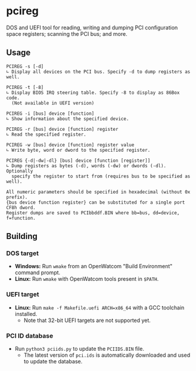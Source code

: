pcireg
======
DOS and UEFI tool for reading, writing and dumping PCI configuration space registers; scanning the PCI bus; and more.

Usage
-----
```
PCIREG -s [-d]
∟ Display all devices on the PCI bus. Specify -d to dump registers as well.

PCIREG -t [-8]
∟ Display BIOS IRQ steering table. Specify -8 to display as 86Box code.
  (Not available in UEFI version)

PCIREG -i [bus] device [function]
∟ Show information about the specified device.

PCIREG -r [bus] device [function] register
∟ Read the specified register.

PCIREG -w [bus] device [function] register value
∟ Write byte, word or dword to the specified register.

PCIREG {-d|-dw|-dl} [bus] device [function [register]]
∟ Dump registers as bytes (-d), words (-dw) or dwords (-dl). Optionally
  specify the register to start from (requires bus to be specified as well).

All numeric parameters should be specified in hexadecimal (without 0x prefix).
{bus device function register} can be substituted for a single port CF8h dword.
Register dumps are saved to PCIbbddf.BIN where bb=bus, dd=device, f=function.
```

Building
--------
### DOS target

* **Windows:** Run `wmake` from an OpenWatcom "Build Environment" command prompt.
* **Linux:** Run `wmake` with OpenWatcom tools present in `$PATH`.

### UEFI target

* **Linux:** Run `make -f Makefile.uefi ARCH=x86_64` with a GCC toolchain installed.
  * Note that 32-bit UEFI targets are not supported yet.

### PCI ID database

* Run `python3 pciids.py` to update the `PCIIDS.BIN` file.
  * The latest version of `pci.ids` is automatically downloaded and used to update the database.
